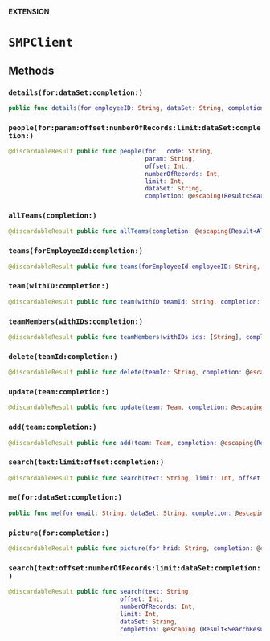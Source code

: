 **EXTENSION**

# `SMPClient`

## Methods
### `details(for:dataSet:completion:)`

```swift
public func details(for employeeID: String, dataSet: String, completion: @escaping(Result<EmployeeDetails, Error>) -> Void) -> BCGAPICore.Operation?
```

### `people(for:param:offset:numberOfRecords:limit:dataSet:completion:)`

```swift
@discardableResult public func people(for   code: String,
                                      param: String,
                                      offset: Int,
                                      numberOfRecords: Int,
                                      limit: Int,
                                      dataSet: String,
                                      completion: @escaping(Result<SearchResults, Error>) -> Void) -> BCGAPICore.Operation?
```

### `allTeams(completion:)`

```swift
@discardableResult public func allTeams(completion: @escaping(Result<AllTeamResult, Error>) -> Void) -> BCGAPICore.Operation?
```

### `teams(forEmployeeId:completion:)`

```swift
@discardableResult public func teams(forEmployeeId employeeID: String, completion: @escaping(Result<ProfileTeamResult, Error>) -> Void) -> BCGAPICore.Operation?
```

### `team(withID:completion:)`

```swift
@discardableResult public func team(withID teamId: String, completion: @escaping(Result<AddTeamResult, Error>) -> Void) -> BCGAPICore.Operation?
```

### `teamMembers(withIDs:completion:)`

```swift
@discardableResult public func teamMembers(withIDs ids: [String], completion: @escaping(Result<TeamsEmployeeDetails, Error>) -> Void) -> BCGAPICore.Operation?
```

### `delete(teamId:completion:)`

```swift
@discardableResult public func delete(teamId: String, completion: @escaping(Result<DeleteTeamResponse, Error>) -> Void) -> BCGAPICore.Operation?
```

### `update(team:completion:)`

```swift
@discardableResult public func update(team: Team, completion: @escaping(Result<UpdateTeamResult, Error>) -> Void) -> BCGAPICore.Operation?
```

### `add(team:completion:)`

```swift
@discardableResult public func add(team: Team, completion: @escaping(Result<AddTeamResult, Error>) -> Void) -> BCGAPICore.Operation?
```

### `search(text:limit:offset:completion:)`

```swift
@discardableResult public func search(text: String, limit: Int, offset: Int, completion: @escaping(Result<TeamSearchResult, Error>) -> Void) -> BCGAPICore.Operation?
```

### `me(for:dataSet:completion:)`

```swift
public func me(for email: String, dataSet: String, completion: @escaping(Result<EmployeeDetails, Error>) -> Void) -> BCGAPICore.Operation?
```

### `picture(for:completion:)`

```swift
@discardableResult public func picture(for hrid: String, completion: @escaping(Result<Data, Error>) -> Void) -> BCGAPICore.Operation?
```

### `search(text:offset:numberOfRecords:limit:dataSet:completion:)`

```swift
@discardableResult public func search(text: String,
                               offset: Int,
                               numberOfRecords: Int,
                               limit: Int,
                               dataSet: String,
                               completion: @escaping (Result<SearchResults, Error>) -> Void) -> BCGAPICore.Operation?
```
